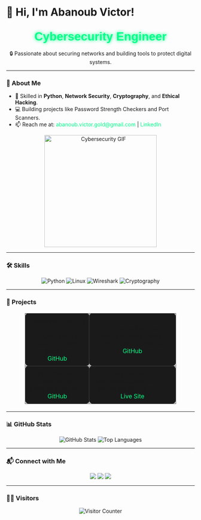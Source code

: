 # 👋 Hi, I'm Abanoub Victor!

<div align="center">
  <h2 style="color: #00ff88; font-family: 'Arial', sans-serif;">
    <span class="animated-text">Cybersecurity Engineer</span>
  </h2>
  <p>🔒 Passionate about securing networks and building tools to protect digital systems.</p>
</div>

---

### 🚀 About Me
- 🌱 Skilled in **Python**, **Network Security**, **Cryptography**, and **Ethical Hacking**.
- 💻 Building projects like Password Strength Checkers and Port Scanners.
- 📫 Reach me at: [abanoub.victor.gold@gmail.com](mailto:abanoub.victor.gold@gmail.com) | [LinkedIn](https://www.linkedin.com/in/abanoub-victor/)

<div align="center">
  <img src="https://media3.giphy.com/media/v1.Y2lkPTc5MGI3NjExMDJvYXMyMzV3Nm9rMGJuem1yaGtnMGdjNnAwazZnajB4a2xhY2JicyZlcD12MV9pbnRlcm5hbF9naWZfYnlfaWQmY3Q9Zw/RDZo7znAdn2u7sAcWH/giphy.gif" alt="Cybersecurity GIF" width="300"/>
</div>

---

### 🛠️ Skills
<div align="center">
  <img src="https://img.shields.io/badge/Python-3776AB?style=for-the-badge&logo=python&logoColor=white" alt="Python"/>
  <img src="https://img.shields.io/badge/Linux-FCC624?style=for-the-badge&logo=linux&logoColor=black" alt="Linux"/>
  <img src="https://img.shields.io/badge/Wireshark-1679A7?style=for-the-badge&logo=wireshark&logoColor=white" alt="Wireshark"/>
  <img src="https://img.shields.io/badge/Cryptography-007ACC?style=for-the-badge&logo=lock&logoColor=white" alt="Cryptography"/>
</div>

---

### 📂 Projects
<div align="center">
  <table>
    <tr>
      <td>
        <b>Password Strength Checker</b><br>
        A Python tool to evaluate password security.<br>
        <a href="https://github.com/Abanoub-Falcon/password-checker">GitHub</a>
      </td>
      <td>
        <b>File Encryption Tool</b><br>
        Encrypts/decrypts files using Fernet in Python.<br>
        <a href="https://github.com/Abanoub-Falcon/file-encryption">GitHub</a>
      </td>
    </tr>
    <tr>
      <td>
        <b>Port Scanner</b><br>
        Scans for open ports on a target IP.<br>
        <a href="https://github.com/Abanoub-Falcon/port-scanner">GitHub</a>
      </td>
      <td>
        <b>My Portfolio</b><br>
        My cybersecurity portfolio hosted on GitHub Pages.<br>
        <a href="https://Abanoub-Falcon.github.io">Live Site</a>
      </td>
    </tr>
  </table>
</div>

---

### 📊 GitHub Stats
<div align="center">
  <img src="https://github-readme-stats.vercel.app/api?username=Abanoub-Falcon&show_icons=true&theme=radical" alt="GitHub Stats"/>
  <img src="https://github-readme-stats.vercel.app/api/top-langs/?username=Abanoub-Falcon&layout=compact&theme=radical" alt="Top Languages"/>
</div>

---

### 📬 Connect with Me
<div align="center">
  <a href="https://github.com/Abanoub-Falcon"><img src="https://img.shields.io/badge/GitHub-181717?style=for-the-badge&logo=github&logoColor=white"/></a>
  <a href="https://www.linkedin.com/in/abanoub-victor/"><img src="https://img.shields.io/badge/LinkedIn-0077B5?style=for-the-badge&logo=linkedin&logoColor=white"/></a>
  <a href="mailto:abanoub.victor.gold@gmail.com"><img src="https://img.shields.io/badge/Email-D14836?style=for-the-badge&logo=gmail&logoColor=white"/></a>
</div>

---

### 🕵️‍♂️ Visitors
<div align="center">
  <img src="https://visitor-badge.laobi.icu/badge?page_id=Abanoub-Falcon.Abanoub-Falcon" alt="Visitor Counter"/>
</div>

<style>
  .animated-text {
    display: inline-block;
    animation: slideIn 2s ease-in-out infinite alternate;
    color: #00ff88;
    text-shadow: 0 0 10px #00ff88;
    font-size: 1.5em;
  }

  @keyframes slideIn {
    0% { transform: translateY(0); }
    100% { transform: translateY(-10px); }
  }

  table {
    border-collapse: collapse;
    width: 80%;
    margin: 20px auto;
  }

  td {
    padding: 10px;
    text-align: center;
    border: 1px solid #444;
    background: #1a1a1a;
    border-radius: 8px;
  }

  a {
    color: #00ff88;
    text-decoration: none;
  }

  a:hover {
    text-decoration: underline;
  }
</style>

